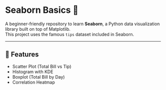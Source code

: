 # Seaborn Basics 🎨

A beginner-friendly repository to learn **Seaborn**, a Python data visualization library built on top of Matplotlib.  
This project uses the famous `tips` dataset included in Seaborn.

---  

## 📌 Features   
- Scatter Plot (Total Bill vs Tip)       
- Histogram with KDE
- Boxplot (Total Bill by Day)
- Correlation Heatmap
    
